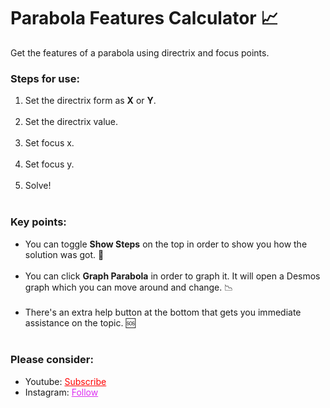 # Parabola Features Calculator 📈
Get the features of a parabola using directrix and focus points.


<h3>Steps for use: </h3>
<ol style="margin-bottom:10px;">
  <li>Set the directrix form as <b>X</b> or <b>Y</b>.</li><br>
  <li>Set the directrix value.</li><br>
  <li>Set focus x.</li><br>
  <li>Set focus y.</li><br>
  <li>Solve!</li><br>
</ol>


<h3>Key points:</h3>
<ul style="margin-bottom:10px;">
  <li>You can toggle <b>Show Steps</b> on the top in order to show you how the solution was got. 📝</li><br>
  <li>You can click <b>Graph Parabola</b> in order to graph it. It will open a Desmos graph which you can move around and change. 📉</li><br>
  <li>There's an extra help button at the bottom that gets you immediate assistance on the topic. 🆘</li><br>
</ul>

<h3>Please consider:</h3>
<ul>
<li>Youtube:  <a style="color:red;" target="_Blank" href="https://www.youtube.com/channel/UCinBnZ2BKAbCKA1w9lmFd0w">Subscribe</a></li>
<li>Instagram:  <a style="color:#dc2ef0;" target="_Blank" href="https://www.instagram.com/nyc.geahad.codes/">Follow</a></li>
</ul>

